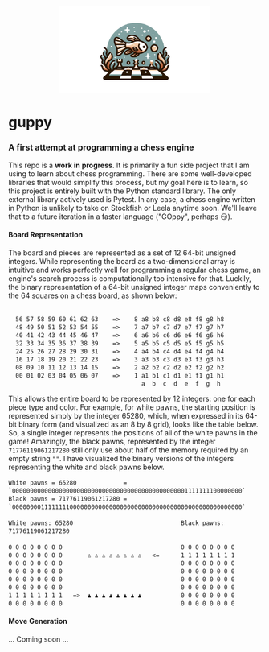 <p align="center">
<img src="guppy.png" alt="Guppy" width="300"/>
</p>

# guppy
### A first attempt at programming a chess engine
This repo is a __work in progress__. It is primarily a fun side project that I am using to learn about chess programming. There are some well-developed libraries that would simplify this process, but my goal here is to learn, so this project is entirely built with the Python standard library. The only external library actively used is Pytest. In any case, a chess engine written in Python is unlikely to take on Stockfish or Leela anytime soon. We'll leave that to a future iteration in a faster language ("GOppy", perhaps :smirk:).

#### Board Representation
The board and pieces are represented as a set of 12 64-bit unsigned integers. While representing the board as a two-dimensional array is intuitive and works perfectly well for programming a regular chess game, an engine's search process is computationally too intensive for that. Luckily, the binary representation of a 64-bit unsigned integer maps conveniently to the 64 squares on a chess board, as shown below:

```

  56 57 58 59 60 61 62 63    =>    8 a8 b8 c8 d8 e8 f8 g8 h8
  48 49 50 51 52 53 54 55    =>    7 a7 b7 c7 d7 e7 f7 g7 h7
  40 41 42 43 44 45 46 47    =>    6 a6 b6 c6 d6 e6 f6 g6 h6
  32 33 34 35 36 37 38 39    =>    5 a5 b5 c5 d5 e5 f5 g5 h5
  24 25 26 27 28 29 30 31    =>    4 a4 b4 c4 d4 e4 f4 g4 h4
  16 17 18 19 20 21 22 23    =>    3 a3 b3 c3 d3 e3 f3 g3 h3
  08 09 10 11 12 13 14 15    =>    2 a2 b2 c2 d2 e2 f2 g2 h2
  00 01 02 03 04 05 06 07    =>    1 a1 b1 c1 d1 e1 f1 g1 h1
                                     a  b  c  d  e  f  g  h
```
This allows the entire board to be represented by 12 integers: one for each piece type and color. For example, for white pawns, the starting position is represented simply by the integer 65280, which, when expressed in its 64-bit binary form (and visualized as an 8 by 8 grid), looks like the table below. So, a single integer represents the positions of all of the white pawns in the game! Amazingly, the black pawns, represented by the integer `71776119061217280` still only use about half of the memory required by an empty string `""`. I have visualized the binary versions of the integers representing the white and black pawns below.

```
White pawns = 65280             = `0000000000000000000000000000000000000000000000001111111100000000`
Black pawns = 71776119061217280 = `0000000011111111000000000000000000000000000000000000000000000000`

White pawns: 65280                              Black pawns: 71776119061217280

0 0 0 0 0 0 0 0                                 0 0 0 0 0 0 0 0
0 0 0 0 0 0 0 0       ♙ ♙ ♙ ♙ ♙ ♙ ♙ ♙   <=      1 1 1 1 1 1 1 1
0 0 0 0 0 0 0 0                                 0 0 0 0 0 0 0 0
0 0 0 0 0 0 0 0                                 0 0 0 0 0 0 0 0
0 0 0 0 0 0 0 0                                 0 0 0 0 0 0 0 0
0 0 0 0 0 0 0 0                                 0 0 0 0 0 0 0 0
1 1 1 1 1 1 1 1   =>  ♟︎ ♟︎ ♟︎ ♟︎ ♟︎ ♟︎ ♟︎ ♟︎           0 0 0 0 0 0 0 0
0 0 0 0 0 0 0 0                                 0 0 0 0 0 0 0 0
```

#### Move Generation
... Coming soon ...
